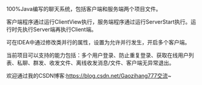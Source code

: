 100%Java编写的聊天系统，包括客户端和服务端两个项目文件。

客户端程序通过运行ClientView执行，服务端程序通过运行ServerStart执行。运行时先执行Server端再执行Client端。

可在IDEA中通过修改类并行的属性，设置为允许并行发生，开启多个客户端。

当前项目可以支持的能力包括：多个用户登录、防止重复登录、获取在线用户列表、私聊、群发、收发文件、离线收发消息/文件、客户端无异常退出。

欢迎通过我的CSDN博客:https://blog.csdn.net/Gaozihang777交流~

